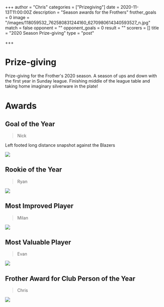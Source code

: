 +++
author = "Chris"
categories = ["Prizegiving"]
date = 2020-11-13T11:00:00Z
description = "Season awards for the Frothers"
frother_goals = 0
image = "/images/118059532_762580831244160_6270980614340593527_n.jpg"
match = false
opponent = ""
opponent_goals = 0
result = ""
scorers = []
title = "2020 Season Prize-giving"
type = "post"

+++
# Prize-giving

Prize-giving for the Frother's 2020 season. A season of ups and down with the first year in Sunday league. Finishing middle of the league table and taking home imaginary silverware in the plate!

# Awards

## Goal of the Year

> Nick

Left footed long distance snapshot against the Blazers

![](/images/nick.jpg)

## Rookie of the Year

> Ryan

![](/images/img_326222.jpg)

## Most Improved Player

> Milan

![](/images/milan.jpg)

## Most Valuable Player

> Evan

![](/images/evan.jpg)

## Frother Award for Club Person of the Year

> Chris

![](/images/img_3316.JPG)